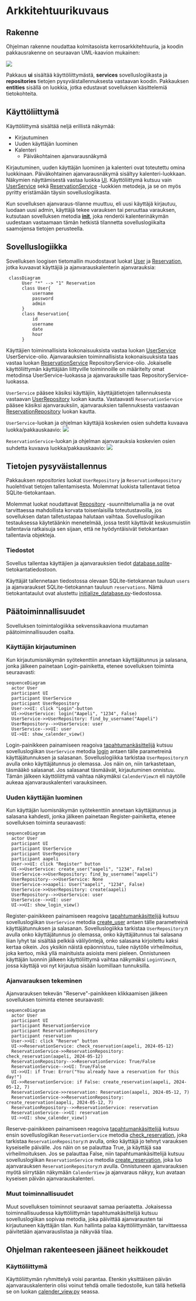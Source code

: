 # Arkkitehtuurikuvaus

## Rakenne

Ohjelman rakenne noudattaa kolmitasoista kerrosarkkitehtuuria, ja koodin pakkausrakenne on seuraavan UML-kaavion mukainen:

![](./kuvat/pakkausrakenne.png)

Pakkaus **ui** sisältää käyttöliittymästä, **services** sovelluslogiikasta ja **repositories** tietojen pysyväistallennuksesta vastaavan koodin. Pakkauksen **entities** sisällä on luokkia, jotka edustavat sovelluksen käsittelemiä tietokohteita.

## Käyttöliittymä

Käyttöliittymä sisältää neljä erillistä näkymää:

- Kirjautuminen
- Uuden käyttäjän luominen
- Kalenteri
  - Päiväkohtainen ajanvarausnäkymä

Kirjautuminen, uuden käyttäjän luominen ja kalenteri ovat toteutettu omina luokkinaan. Päiväkohtainen ajanvarausnäkymä sisältyy kalenteri-luokkaan. Näkymien näyttämisestä vastaa luokka [UI](https://github.com/levomaaa/ot-harjoitustyo/blob/main/src/ui). Käyttöliittymä kutsuu vain [UserService](https://github.com/levomaaa/ot-harjoitustyo/blob/main/src/services/user_service.py) sekä [ReservationService](https://github.com/levomaaa/ot-harjoitustyo/blob/main/src/services/reservation_service.py) -luokkien metodeja, ja se on myös pyritty eristämään täysin sovelluslogiikasta.

Kun sovelluksen ajanvaraus-tilanne muuttuu, eli uusi käyttäjä kirjautuu, luodaan uusi admin, käyttäjä tekee varauksen tai peruuttaa varauksen, kutsutaan sovelluksen metodia [__init__](https://github.com/levomaaa/ot-harjoitustyo/blob/main/src/ui/calender_view.py#L12), joka renderöi kalenterinäkymän uudestaan vastaamaan tämän hetkistä tilannetta sovelluslogiikalta saamojensa tietojen perusteella.


## Sovelluslogiikka

Sovelluksen loogisen tietomallin muodostavat luokat [User](https://github.com/levomaaa/ot-harjoitustyo/blob/main/src/entities/user.py) ja [Reservation](https://github.com/levomaaa/ot-harjoitustyo/blob/main/src/entities/reservation.py), jotka kuvaavat käyttäjiä ja ajanvarauskalenterin ajanvarauksia:

```mermaid
 classDiagram
      User "*" --> "1" Reservation
      class User{
          username
          password
          admin
      }
      class Reservation{
          id
          username
          date
          hour
      }
```

Käyttäjien toiminnallisista kokonaisuuksista vastaa luokan [UserService](https://github.com/levomaaa/ot-harjoitustyo/blob/main/src/services/user_service.py) UserService-olio. Ajanvarauksien toiminnallisista kokonaisuuksista taas vastaa luokan [ReservationService](https://github.com/levomaaa/ot-harjoitustyo/blob/main/src/services/reservation_service.py) RepositoryService-olio. Jokaiselle käyttöliittymän käyttäjään liittyville toiminnoille on määritelty omat metodinsa UserService-luokassa ja ajanvarauksille taas RepositoryService-luokassa.

`UserService` pääsee käsiksi käyttäjiin, käyttäjätietojen tallennuksesta vastaavan [UserRepository](https://github.com/levomaaa/ot-harjoitustyo/blob/main/src/repositories/user_repository.py) luokan kautta. Vastaavasti `ReservationService` pääsee käsiksi ajanvarauksiin, ajanvarauksien tallennuksesta vastaavan [ReservationRepository](https://github.com/levomaaa/ot-harjoitustyo/blob/main/src/repositories/reservation_repository.py) luokan kautta.

`UserService`-luokan ja ohjelman käyttäjiä koskevien osien suhdetta kuvaava luokka/pakkauskaavio:
![](./kuvat/UserService-pakkauskaavio.png)

`ReservationService`-luokan ja ohjelman ajanvarauksia koskevien osien suhdetta kuvaava luokka/pakkauskaavio:
![](./kuvat/ReservationService-pakkauskaavio.png)

## Tietojen pysyväistallennus

Pakkauksen _repositories_ luokat `UserRepository` ja `ReservationRepository` huolehtivat tietojen tallentamisesta. Molemmat luokista tallentavat tietoa SQLite-tietokantaan.

Molemmat luokat noudattavat [Repository](https://en.wikipedia.org/wiki/Data_access_object) -suunnittelumallia ja ne ovat tarvittaessa mahdollista korvata toisenlaisilla toteutustavoilla, jos sovelluksen datan talletustapaa halutaan vaihtaa. Sovelluslogiikan testauksessa käytetäänkin menetelmää, jossa testit käyttävät keskusmuistiin tallentavia ratkaisuja sen sijaan, että ne hyödyntäisivät tietokantaan tallentavia objekteja.

### Tiedostot

Sovellus tallentaa käyttäjien ja ajanvarauksien tiedot [database.sqlite](https://github.com/levomaaa/ot-harjoitustyo/blob/main/data/database.sqlite)-tietokantatiedostoon. 

Käyttäjät tallennetaan tiedostossa olevaan SQLite-tietokannan tauluun `users` ja ajanvaraukset SQLite-tietokannan tauluun `reservations`. Nämä tietokantataulut ovat alustettu [initialize_database.py](https://github.com/levomaaa/ot-harjoitustyo/blob/main/src/initialize_database.py)-tiedostossa.


## Päätoiminnallisuudet

Sovelluksen toimintalogiikka sekvenssikaaviona muutaman päätoiminnallisuuden osalta.

### Käyttäjän kirjautuminen

Kun kirjautumisnäkymän syötekenttiin annetaan käyttäjätunnus ja salasana, jonka jälkeen painetaan Login-painiketta, etenee sovelluksen toiminta seuraavasti:

```mermaid
sequenceDiagram
  actor User
  participant UI
  participant UserService
  participant UserRepository
  User->>UI: click "Login"-button
  UI->>UserService: login("Aapeli", "1234", False)
  UserService->>UserRepository: find_by_username("Aapeli")
  UserRepository-->>UserService: user
  UserService-->>UI: user
  UI->UI: show_calender_view()
```

Login-painikkeen painamiseen reagoiva [tapahtumankäsittelijä](https://github.com/levomaaa/ot-harjoitustyo/blob/main/src/ui/login_view.py#L42) kutsuu sovelluslogiikan `UserService` metodia [login](https://github.com/levomaaa/ot-harjoitustyo/blob/main/src/services/user_service.py#L66) antaen tälle parametreinä käyttäjätunnuksen ja salasanan. Sovelluslogiikka tarkistaa `UserRepository`:n avulla onko käyttäjätunnus jo olemassa. Jos näin on, niin tarkastetaan, täsmääkö salasanat. Jos salasanat täsmäävät, kirjautuminen onnistuu. Tämän jälkeen käyttöliittymä vaihtaa näkymäksi `CalenderView`:n eli näytölle aukeaa ajanvarauskalenteri varauksineen.

### Uuden käyttäjän luominen

Kun käyttäjän luomisnäkymän syötekenttiin annetaan käyttäjätunnus ja salasana kahdesti, jonka jälkeen painetaan Register-painiketta, etenee sovelluksen toiminta seuraavasti:

```mermaid
sequenceDiagram
  actor User
  participant UI
  participant UserService
  participant UserRepository
  participant aapeli
  User->>UI: click "Register" button
  UI->>UserService: create_user("aapeli", "1234", False)
  UserService->>UserRepository: find_by_username("aapeli")
  UserRepository-->>UserService: None
  UserService->>aapeli: User("aapeli", "1234", False)
  UserService->>UserRepository: create(aapeli)
  UserRepository-->>UserService: user
  UserService-->>UI: user
  UI->>UI: show_login_view()
```

Register-painikkeen painamiseen reagoiva [tapahtumankäsittelijä](https://github.com/levomaaa/ot-harjoitustyo/blob/main/src/ui/create_user_view.py#L42) kutsuu sovelluslogiikan `UserService` metodia [create_user](https://github.com/levomaaa/ot-harjoitustyo/blob/main/src/services/user_service.py#L42) antaen tälle parametreinä käyttäjätunnuksen ja salasanan. Sovelluslogiikka tarkistaa `UserRepository`:n avulla onko käyttäjätunnus jo olemassa, onko käyttäjätunnus tai salasana liian lyhyt tai sisältää pelkkiä välilyöntejä, onko salasana kirjoitettu kaksi kertaa oikein. Jos yksikin näistä epäonnistuu, tulee näytölle virheilmoitus, joka kertoo, mikä yllä mainituista asioista meni pieleen. Onnistuneen käyttäjän luonnin jälkeen käyttöliittymä vaihtaa näkymäksi `LoginView`:n, jossa käyttäjä voi nyt kirjautua sisään luomillaan tunnuksilla.

### Ajanvarauksen tekeminen

Ajanvarauksen tekevän "Reserve"-painikkeen klikkaamisen jälkeen sovelluksen toiminta etenee seuraavasti:

```mermaid
sequenceDiagram
  actor User
  participant UI
  participant ReservationService
  participant ReservationRepository
  participant reservation
  User->>UI: click "Reserve" button
  UI->>ReservationService: check_reservation(aapeli, 2024-05-12)
  ReservationService->>ReservationRepository: check_reservation(aapeli, 2024-05-12)
  ReservationRepository-->>ReservationService: True/False
  ReservationService-->>UI: True/False
  UI->>UI: if True: Error("You already have a reservation for this day!")
  UI->>ReservationService: if False: create_reservation(aapeli, 2024-05-12, 7)
  ReservationService->>reservation: Reservation(aapeli, 2024-05-12, 7) 
  ReservationService->>ReservationRepository: create_reservation(aapeli, 2024-05-12, 7)
  ReservationRepository-->>ReservationService: reservation
  ReservationService-->>UI: reservation
  UI->>UI: show_calender_view()
```

Reserve-painikkeen painamiseen reagoiva [tapahtumankäsittelijä](https://github.com/levomaaa/ot-harjoitustyo/blob/main/src/ui/calender_view.py#L56) kutsuu ensin sovelluslogiikan `ReservationService` metodia [check_reservation](https://github.com/levomaaa/ot-harjoitustyo/blob/main/src/services/reservation_service.py#L52), joka tarkistaa `ReservationRepository`:n avulla, onko käyttäjä jo tehnyt varauksen kyseiselle päivälle. Jos näin on se palauttaa True, ja käyttäjä saa virheilmoituksen. Jos se palauttaa False, niin tapahtumankäsittelijä kutsuu sovelluslogiikan `ReservationService` metodia [create_reservation](https://github.com/levomaaa/ot-harjoitustyo/blob/main/src/services/reservation_service.py#L25), joka luo ajanvarauksen `ReservationRepository`:n avulla. Onnistuneen ajanvarauksen myötä siirrytään näkymään `CalenderView` ja ajanvaraus näkyy, kun avataan kyseisen päivän ajanvarauskalenteri.

### Muut toiminnallisuudet

Muut sovelluksen toiminnot seuraavat samaa periaatetta. Jokaisessa toiminnallisuudessa käyttöliittymän tapahtumakäsittelijä kutsuu sovelluslogiikan sopivaa metodia, joka päivittää ajanvarausten tai kirjautuneen käyttäjän tilan. Kun hallinta palaa käyttöliittymään, tarvittaessa päivitetään ajanvarauslistaa ja näkyvää tilaa.

## Ohjelman rakenteeseen jääneet heikkoudet

### Käyttöliittymä

Käyttöliittymän ryhmittelyä voisi parantaa. Etenkin yksittäisen päivän ajanvarauskalenterin olisi voinut tehdä omalle tiedostolle, kun tällä hetkellä se on luokan [calender_view.py](https://github.com/levomaaa/ot-harjoitustyo/blob/main/src/ui/calender_view.py) seassa.